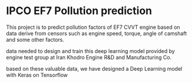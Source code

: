 # IPCO EF7 Pollution prediction

This project is to predict pollution factors of EF7 CVVT engine based on data derive from censors such as engine speed,
torque, angle of camshaft and some other factors.

data needed to design and train this deep learning model provided by engine test group at Iran Khodro Engine R&D and Manufacturing Co.

based on these valuable data, we have designed a Deep Learning model with Keras on Tensorflow 
